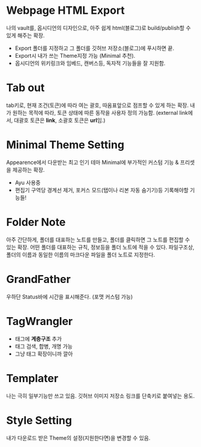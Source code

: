 # Webpage HTML Export
나의 vault를, 옵시디언의 디자인으로, 아주 쉽게 html(블로그)로 build/publish할 수 있게 해주는 확장.
  - Export 폴더를 지정하고 그 폴더를 깃허브 저장소(블로그)에 푸시하면 끝.
  - Export시 내가 쓰는 Theme지정 가능 (Minimal 추천).
  - 옵시디언의 위키링크와 임베드, 캔버스등, 독자적 기능들을 잘 지원함.
# Tab out
tab키로, 현재 조건(토큰)에 따라 여는 괄호, 따옴표앞으로 점프할 수 있게 하는 확장.
내가 원하는 목적에 따라, 토큰 상태에 따른 동작을 사용자 정의 가능함.
(external link에서, 대괄호 토큰은 **link**, 소괄호 토큰은 **url**임.)
# Minimal Theme Setting
Appearence에서 다운받는 최고 인기 테마 Minimal에 부가적인 커스텀 기능 & 프리셋을 제공하는 확장.
- Ayu 사용중
- 편집기 구역당 경계선 제거, 포커스 모드(탭이나 리본 자동 숨기기)등 기록해야할 기능들!

# Folder Note
아주 간단하게, 폴더를 대표하는 노트를 만들고, 폴더를 클릭하면 그 노트를 편집할 수 있는 확장.
어떤 폴더를 대표하는 규칙, 정보등을 폴더 노트에 적을 수 있다.
파일구조상, 폴더의 이름과 동일한 이름의 마크다운 파일을 폴더 노트로 지정한다.

# GrandFather
우하단 Status바에 시간을 표시해준다. (포맷 커스텀 가능)

# TagWrangler
- 태그에 **계층구조** 추가
- 태그 검색, 합병, 개명 가능
- 그냥 태그 확장이니까 깔아
# Templater
나는 극히 일부기능만 쓰고 있음.
깃허브 이미지 저장소 링크를 단축키로 붙여넣는 용도.
# Style Setting
내가 다운로드 받은 Theme의 설정(지원한다면)을 변경할 수 있음.